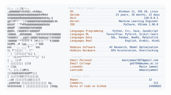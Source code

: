 <picture>
  <source srcset="https://raw.githubusercontent.com/mmazinjameel/mmazinjameel/main/dark_mode.svg?v=1758989432" media="(prefers-color-scheme: dark)">
  <img src="https://raw.githubusercontent.com/mmazinjameel/mmazinjameel/main/light_mode.svg?v=1758989432">
</picture>
